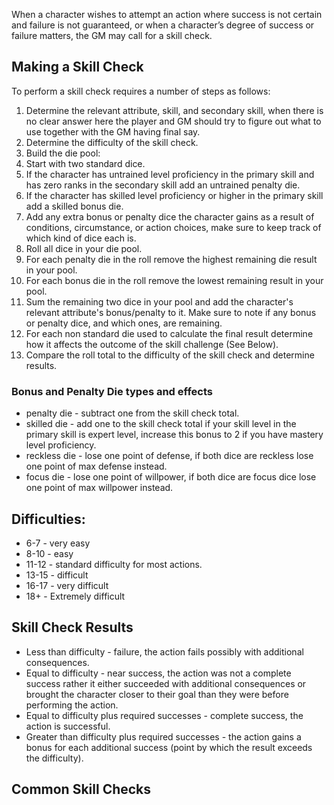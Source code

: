 When a character wishes to attempt an action where success is not certain and failure is not guaranteed, or when a character’s degree of success or failure matters, the GM may call for a skill check.

## Making a Skill Check
To perform a skill check requires a number of steps as follows:
1. Determine the relevant attribute, skill, and secondary skill, when there is no clear answer here the player and GM should try to figure out what to use together with the GM having final say.
2. Determine the difficulty of the skill check.
3. Build the die pool:
  1. Start with two standard dice.
  2. If the character has untrained level proficiency in the primary skill and has zero ranks in the secondary skill add an untrained penalty die.
  3. If the character has skilled level proficiency or higher in the primary skill add a skilled bonus die.
  6. Add any extra bonus or penalty dice the character gains as a result of conditions, circumstance, or action choices, make sure to keep track of which kind of dice each is.
6. Roll all dice in your die pool.
7. For each penalty die in the roll remove the highest remaining die result in your pool.
8. For each bonus die in the roll remove the lowest remaining result in your pool.
9. Sum the remaining two dice in your pool and add the character's relevant attribute's bonus/penalty to it. Make sure to note if any bonus or penalty dice, and which ones, are remaining.
10. For each non standard die used to calculate the final result determine how it affects the outcome of the skill challenge (See Below).
11. Compare the roll total to the difficulty of the skill check and determine results.

### Bonus and Penalty Die types and effects
* penalty die - subtract one from the skill check total.
* skilled die - add one to the skill check total if your skill level in the primary skill is expert level, increase this bonus to 2 if you have mastery level proficiency.
* reckless die - lose one point of defense, if both dice are reckless lose one point of max defense instead.
* focus die - lose one point of willpower, if both dice are focus dice lose one point of max willpower instead.

## Difficulties:
* 6-7 - very easy
* 8-10 - easy
* 11-12 - standard difficulty for most actions.
* 13-15 - difficult
* 16-17 - very difficult
* 18+ - Extremely difficult

## Skill Check Results
* Less than difficulty - failure, the action fails possibly with additional consequences.
* Equal to difficulty -  near success, the action was not a complete success rather it either succeeded with additional consequences or brought the character closer to their goal than they were before performing the action.
* Equal to difficulty plus required successes - complete success, the action is successful.
* Greater than difficulty plus required successes - the action gains a bonus for each additional success (point by which the result exceeds the difficulty).

## Common Skill Checks
